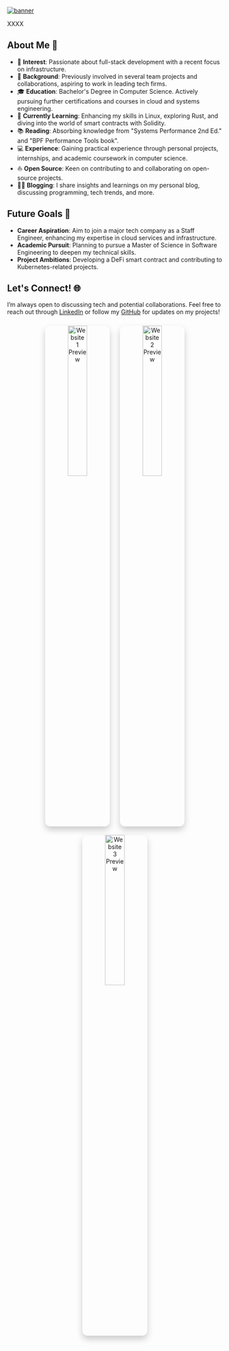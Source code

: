 
[<img src="https://github.com/lamkaichim/lamkaichim/blob/main/banner.gif" alt="banner" title="banner"/>](https://www.linkedin.com/in/lamkaichim/)

XXXX

## About Me 🌟

- 🧐 **Interest**: Passionate about full-stack development with a recent focus on infrastructure.
- 💼 **Background**: Previously involved in several team projects and collaborations, aspiring to work in leading tech firms.
- 🎓 **Education**: Bachelor's Degree in Computer Science. Actively pursuing further certifications and courses in cloud and systems engineering.
- 🌱 **Currently Learning**: Enhancing my skills in Linux, exploring Rust, and diving into the world of smart contracts with Solidity.
- 📚 **Reading**: Absorbing knowledge from "Systems Performance 2nd Ed." and "BPF Performance Tools book".
- 💻 **Experience**: Gaining practical experience through personal projects, internships, and academic coursework in computer science.
- ⛵ **Open Source**: Keen on contributing to and collaborating on open-source projects.
- ✍🏻 **Blogging**: I share insights and learnings on my personal blog, discussing programming, tech trends, and more. 

## Future Goals 🔮

- **Career Aspiration**: Aim to join a major tech company as a Staff Engineer, enhancing my expertise in cloud services and infrastructure.
- **Academic Pursuit**: Planning to pursue a Master of Science in Software Engineering to deepen my technical skills.
- **Project Ambitions**: Developing a DeFi smart contract and contributing to Kubernetes-related projects.

## Let's Connect! 🌐

I’m always open to discussing tech and potential collaborations. Feel free to reach out through [LinkedIn](#) or follow my [GitHub](#) for updates on my projects!

<p align="center">
  <!-- Link and Image for Website 1 -->
  <a href="URL_TO_WEBSITE_1" target="_blank" style="text-decoration: none;">
    <img src="https://github.com/lamkaichim/lamkaichim/blob/main/IMG_3498.jpg" alt="Website 1 Preview" width="30%"
         style="margin: 10px; border-radius: 12px; box-shadow: 0 8px 16px rgba(0,0,0,0.2);">
  </a>
  <!-- Link and Image for Website 2 -->
  <a href="URL_TO_WEBSITE_2" target="_blank" style="text-decoration: none;">
    <img src="https://github.com/lamkaichim/lamkaichim/blob/main/IMG_3498.jpg" alt="Website 2 Preview" width="30%"
         style="margin: 10px; border-radius: 12px; box-shadow: 0 8px 16px rgba(0,0,0,0.2);">
  </a>
  <!-- Link and Image for Website 3 -->
  <a href="URL_TO_WEBSITE_3" target="_blank" style="text-decoration: none;">
    <img src="https://github.com/lamkaichim/lamkaichim/blob/main/IMG_3498.jpg" alt="Website 3 Preview" width="30%"
         style="margin: 10px; border-radius: 12px; box-shadow: 0 8px 16px rgba(0,0,0,0.2);">
  </a>
</p>

